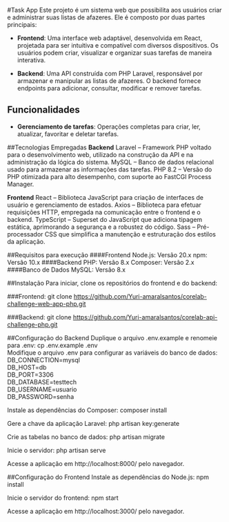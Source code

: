 #Task App
Este projeto é um sistema web que possibilita aos usuários criar e administrar suas listas de afazeres. Ele é composto por duas partes principais:

- **Frontend**: Uma interface web adaptável, desenvolvida em React, projetada para ser intuitiva e compatível com diversos dispositivos. Os usuários podem criar, visualizar e organizar suas tarefas de maneira interativa.

- **Backend**: Uma API construída com PHP Laravel, responsável por armazenar e manipular as listas de afazeres. O backend fornece endpoints para adicionar, consultar, modificar e remover tarefas.

## Funcionalidades

- **Gerenciamento de tarefas**: Operações completas para criar, ler, atualizar, favoritar e deletar tarefas.

##Tecnologias Empregadas
**Backend**
Laravel – Framework PHP voltado para o desenvolvimento web, utilizado na construção da API e na administração da lógica do sistema.
MySQL – Banco de dados relacional usado para armazenar as informações das tarefas.
PHP 8.2 – Versão do PHP otimizada para alto desempenho, com suporte ao FastCGI Process Manager.

**Frontend**
React – Biblioteca JavaScript para criação de interfaces de usuário e gerenciamento de estados.
Axios – Biblioteca para efetuar requisições HTTP, empregada na comunicação entre o frontend e o backend.
TypeScript – Superset do JavaScript que adiciona tipagem estática, aprimorando a segurança e a robustez do código.
Sass – Pré-processador CSS que simplifica a manutenção e estruturação dos estilos da aplicação.

##Requisitos para execução
####Frontend
Node.js: Versão 20.x
npm: Versão 10.x
####Backend
PHP: Versão 8.x
Composer: Versão 2.x
####Banco de Dados
MySQL: Versão 8.x

##Instalação
Para iniciar, clone os repositórios do frontend e do backend:

###Frontend:
git clone https://github.com/Yuri-amaralsantos/corelab-challenge-web-app-php.git

###Backend:
git clone https://github.com/Yuri-amaralsantos/corelab-api-challenge-php.git

##Configuração do Backend
Duplique o arquivo .env.example e renomeie para .env:
cp .env.example .env  
Modifique o arquivo .env para configurar as variáveis do banco de dados:
DB_CONNECTION=mysql  
DB_HOST=db  
DB_PORT=3306  
DB_DATABASE=testtech  
DB_USERNAME=usuario  
DB_PASSWORD=senha

Instale as dependências do Composer:
composer install

Gere a chave da aplicação Laravel:
php artisan key:generate

Crie as tabelas no banco de dados:
php artisan migrate

Inicie o servidor:
php artisan serve

Acesse a aplicação em http://localhost:8000/ pelo navegador.

##Configuração do Frontend
Instale as dependências do Node.js:
npm install

Inicie o servidor do frontend:
npm start

Acesse a aplicação em http://localhost:3000/ pelo navegador.
